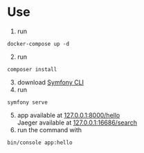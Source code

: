# Use

1. run
```
docker-compose up -d
```
2. run
```
composer install
```
3. download [Symfony CLI](https://symfony.com/download)
4. run
```
symfony serve
```
5. app available at [127.0.0.1:8000/hello](http://127.0.0.1:8000/hello)  
    Jaeger available at [127.0.0.1:16686/search](http://localhost:16686/search)   
6. run the command with
```
bin/console app:hello
```
